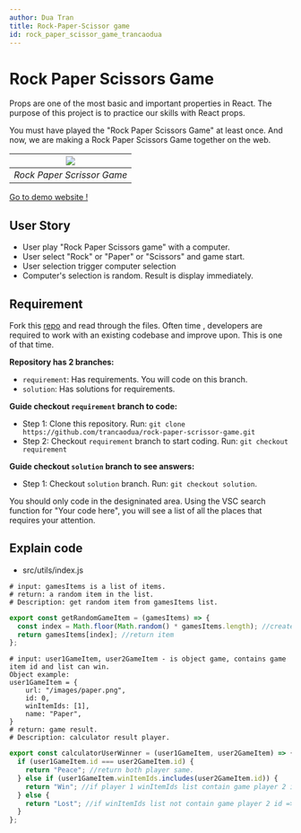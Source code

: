 ```yaml
---
author: Dua Tran
title: Rock-Paper-Scissor game
id: rock_paper_scissor_game_trancaodua
---
```


# Rock Paper Scissors Game

Props are one of the most basic and important properties in React.
The purpose of this project is to practice our skills with React props.

You must have played the "Rock Paper Scissors Game" at least once. And now, we are making a Rock Paper Scissors Game together on the web.

| ![](https://i.ibb.co/35b4Tsk/Screenshot-from-2022-05-09-21-43-09.png) |
| :-------------------------------------------------------------------: |
|                      _Rock Paper Scrissor Game_                       |

[Go to demo website !](https://rock-paper-scissor-trancaodua.netlify.app/)

## User Story

- User play "Rock Paper Scissors game" with a computer.
- User select "Rock" or "Paper" or "Scissors" and game start.
- User selection trigger computer selection
- Computer's selection is random. Result is display immediately.

## Requirement

Fork this [repo](https://github.com/trancaodua/rock-paper-scrissor-game) and read through the files.
Often time , developers are required to work with an existing codebase and improve upon. This is one of that time.

**Repository has 2 branches:**

- `requirement`: Has requirements. You will code on this branch.
- `solution`: Has solutions for requirements.

**Guide checkout `requirement` branch to code:**

- Step 1: Clone this repository. Run: `git clone https://github.com/trancaodua/rock-paper-scrissor-game.git`
- Step 2: Checkout `requirement` branch to start coding. Run: `git checkout requirement`

**Guide checkout `solution` branch to see answers:**

- Step 1: Checkout `solution` branch. Run: `git checkout solution`.

You should only code in the designinated area.
Using the VSC search function for "Your code here", you will see a list of all the places that requires your attention.

## Explain code

- src/utils/index.js

```
# input: gamesItems is a list of items.
# return: a random item in the list.
# Description: get random item from gamesItems list.
```

```javascript
export const getRandomGameItem = (gamesItems) => {
  const index = Math.floor(Math.random() * gamesItems.length); //create index random between 0 to gamesItems.length - 1
  return gamesItems[index]; //return item
};
```

```
# input: user1GameItem, user2GameItem - is object game, contains game item id and list can win.
Object example:
user1GameItem = {
    url: "/images/paper.png",
    id: 0,
    winItemIds: [1],
    name: "Paper",
}
# return: game result.
# Description: calculator result player.
```

```javascript
export const calculatorUserWinner = (user1GameItem, user2GameItem) => {
  if (user1GameItem.id === user2GameItem.id) {
    return "Peace"; //return both player same.
  } else if (user1GameItem.winItemIds.includes(user2GameItem.id)) {
    return "Win"; //if player 1 winItemIds list contain game player 2 id => player 1 win player 2.
  } else {
    return "Lost"; //if winItemIds list not contain game player 2 id => player 1 lost, player 2 .
  }
};
```
